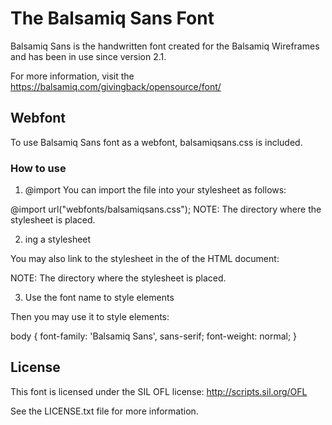 # The Balsamiq Sans Font

Balsamiq Sans is the handwritten font created for the Balsamiq Wireframes and has been in use since version 2.1.

For more information, visit the  https://balsamiq.com/givingback/opensource/font/

## Webfont
To use Balsamiq Sans font as a webfont, balsamiqsans.css is included.

### How to use
1. @import
You can import the file into your stylesheet as follows:

@import url("webfonts/balsamiqsans.css");
NOTE: The directory where the stylesheet is placed.

2. <link>ing a stylesheet
You may also link to the stylesheet in the <head> of the HTML document:

<link rel="stylesheet" type="text/css" href="webfonts/Montserrat.css">
NOTE: The directory where the stylesheet is placed.

3. Use the font name to style elements

Then you may use it to style elements:

body {
  font-family: 'Balsamiq Sans', sans-serif;
  font-weight: normal;
}

## License

This font is licensed under the SIL OFL license: http://scripts.sil.org/OFL

See the LICENSE.txt file for more information.
